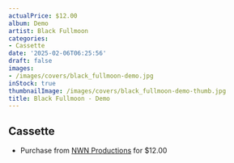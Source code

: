 ```yaml
---
actualPrice: $12.00
album: Demo
artist: Black Fullmoon
categories:
- Cassette
date: '2025-02-06T06:25:56'
draft: false
images:
- /images/covers/black_fullmoon-demo.jpg
inStock: true
thumbnailImage: /images/covers/black_fullmoon-demo-thumb.jpg
title: Black Fullmoon - Demo
---
```


## Cassette
* Purchase from [NWN Productions](http://shop.nwnprod.com/index.php?route=product/product&path=73&product_id=59878&sort=pd.name&order=ASC) for $12.00
